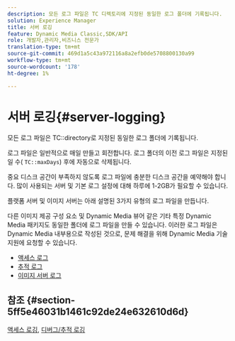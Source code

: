 ```yaml
---
description: 모든 로그 파일은 TC 디렉토리에 지정된 동일한 로그 폴더에 기록됩니다.
solution: Experience Manager
title: 서버 로깅
feature: Dynamic Media Classic,SDK/API
role: 개발자,관리자,비즈니스 전문가
translation-type: tm+mt
source-git-commit: 469d1a5c43a972116a8a2efb0de5708800130a99
workflow-type: tm+mt
source-wordcount: '178'
ht-degree: 1%

---
```



# 서버 로깅{#server-logging}

모든 로그 파일은 TC::directory로 지정된 동일한 로그 폴더에 기록됩니다.

로그 파일은 일반적으로 매일 만들고 회전합니다. 로그 폴더의 이전 로그 파일은 지정된 일 수( `TC::maxDays`) 후에 자동으로 삭제됩니다.

중요 디스크 공간이 부족하지 않도록 로그 파일에 충분한 디스크 공간을 예약해야 합니다. 많이 사용되는 서버 및 기본 로그 설정에 대해 하루에 1-2GB가 필요할 수 있습니다.

플랫폼 서버 및 이미지 서버는 아래 설명된 3가지 유형의 로그 파일을 만듭니다.

다른 이미지 제공 구성 요소 및 Dynamic Media 뷰어 같은 기타 특정 Dynamic Media 패키지도 동일한 폴더에 로그 파일을 만들 수 있습니다. 이러한 로그 파일은 Dynamic Media 내부용으로 작성된 것으로, 문제 해결을 위해 Dynamic Media 기술 지원에 요청할 수 있습니다.

* [액세스 로그](c-access-log.md)
* [추적 로그](c-trace-log.md)
* [이미지 서버 로그](c-image-server-log.md)

## 참조 {#section-5ff5e46031b1461c92de24e632610d6d}

[액세스 로깅](../../../../is-api/image-serving-api-ref/c-configuration-and-administration/c-server-settings/r-access-logging.md#reference-5d175921c12a48a6be7f722517615d0f),  [디버그/추적 로깅](../../../../is-api/image-serving-api-ref/c-configuration-and-administration/c-server-settings/r-debug-trace-logging.md#reference-4b372f81001849f5b495457da7af8e82)
